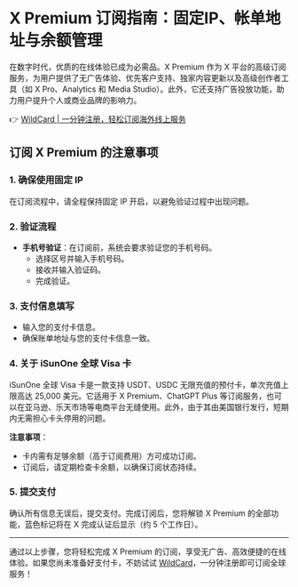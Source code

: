 # X Premium 订阅指南：固定IP、帐单地址与余额管理

在数字时代，优质的在线体验已成为必需品。X Premium 作为 X 平台的高级订阅服务，为用户提供了无广告体验、优先客户支持、独家内容更新以及高级创作者工具（如 X Pro、Analytics 和 Media Studio）。此外，它还支持广告投放功能，助力用户提升个人或商业品牌的影响力。

👉 [WildCard | 一分钟注册，轻松订阅海外线上服务](https://bbtdd.com/WildCard)

## 订阅 X Premium 的注意事项

### 1. 确保使用固定 IP
在订阅流程中，请全程保持固定 IP 开启，以避免验证过程中出现问题。

### 2. 验证流程
- **手机号验证**：在订阅前，系统会要求验证您的手机号码。
  - 选择区号并输入手机号码。
  - 接收并输入验证码。
  - 完成验证。

### 3. 支付信息填写
- 输入您的支付卡信息。
- 确保账单地址与您的支付卡信息一致。

### 4. 关于 iSunOne 全球 Visa 卡
iSunOne 全球 Visa 卡是一款支持 USDT、USDC 无限充值的预付卡，单次充值上限高达 25,000 美元。它适用于 X Premium、ChatGPT Plus 等订阅服务，也可以在亚马逊、乐天市场等电商平台无缝使用。此外，由于其由美国银行发行，短期内无需担心卡头停用的问题。

**注意事项**：
- 卡内需有足够余额（高于订阅费用）方可成功订阅。
- 订阅后，请定期检查卡余额，以确保订阅状态持续。

### 5. 提交支付
确认所有信息无误后，提交支付。完成订阅后，您将解锁 X Premium 的全部功能，蓝色标记将在 X 完成认证后显示（约 5 个工作日）。

---

通过以上步骤，您将轻松完成 X Premium 的订阅，享受无广告、高效便捷的在线体验。如果您尚未准备好支付卡，不妨试试 [WildCard](https://bbtdd.com/WildCard)，一分钟注册即可订阅全球服务！